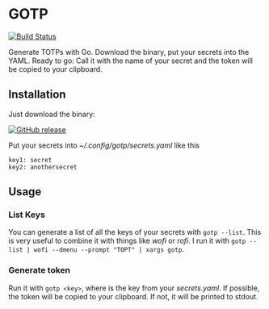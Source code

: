 # GOTP

[![Build Status](https://github.com/jkais/gotp/actions/workflows/release.yml/badge.svg)](https://github.com/jkais/gotp/actions/workflows/release.yml)



Generate TOTPs with Go. Download the binary, put your secrets into the YAML. Ready to go: Call it with the name of your secret and the token will be copied to your clipboard.

## Installation

Just download the binary:

[![GitHub release](https://img.shields.io/github/v/release/jkais/gotp)](https://github.com/jkais/gotp/releases)

Put your secrets into *~/.config/gotp/secrets.yaml* like this
```
key1: secret
key2: anothersecret
```

## Usage

### List Keys
You can generate a list of all the keys of your secrets with `gotp --list`. This is very useful to combine it with things like *wofi* or *rofi*. I run it with `gotp --list | wofi --dmenu --prompt "TOPT" | xargs gotp`.

### Generate token
Run it with `gotp <key>`, where *<key>* is the key from your *secrets.yaml*. If possible, the token will be copied to your clipboard. If not, it will be printed to stdout.
